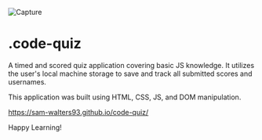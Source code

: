 ![Capture](https://user-images.githubusercontent.com/68794066/111038615-94b14500-83ef-11eb-92f8-0589dd514b1e.PNG)
# .code-quiz
A timed and scored quiz application covering basic JS knowledge. It utilizes the user's local machine storage to save and track all submitted scores and usernames. 

This application was built using HTML, CSS, JS, and DOM manipulation. 

https://sam-walters93.github.io/code-quiz/

Happy Learning!
